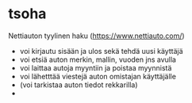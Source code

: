 # tsoha

Nettiauton tyylinen haku (https://www.nettiauto.com/)
- voi kirjautu sisään ja ulos sekä tehdä uusi käyttäjä
- voi etsiä auton merkin, mallin, vuoden jns avulla
- voi laittaa autoja myyntiin ja poistaa myynnistä
- voi lähetttää viestejä auton omistajan käyttäjälle
- (voi tarkistaa auton tiedot rekkarilla)
- 
